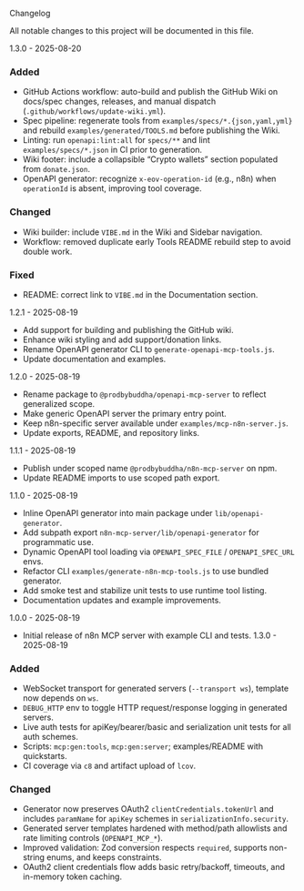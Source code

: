 Changelog

All notable changes to this project will be documented in this file.

1.3.0 - 2025-08-20

### Added
- GitHub Actions workflow: auto-build and publish the GitHub Wiki on docs/spec changes, releases, and manual dispatch (`.github/workflows/update-wiki.yml`).
- Spec pipeline: regenerate tools from `examples/specs/*.{json,yaml,yml}` and rebuild `examples/generated/TOOLS.md` before publishing the Wiki.
- Linting: run `openapi:lint:all` for `specs/**` and lint `examples/specs/*.json` in CI prior to generation.
- Wiki footer: include a collapsible “Crypto wallets” section populated from `donate.json`.
- OpenAPI generator: recognize `x-eov-operation-id` (e.g., n8n) when `operationId` is absent, improving tool coverage.

### Changed
- Wiki builder: include `VIBE.md` in the Wiki and Sidebar navigation.
- Workflow: removed duplicate early Tools README rebuild step to avoid double work.

### Fixed
- README: correct link to `VIBE.md` in the Documentation section.

1.2.1 - 2025-08-19
- Add support for building and publishing the GitHub wiki.
- Enhance wiki styling and add support/donation links.
- Rename OpenAPI generator CLI to `generate-openapi-mcp-tools.js`.
- Update documentation and examples.

1.2.0 - 2025-08-19
- Rename package to `@prodbybuddha/openapi-mcp-server` to reflect generalized scope.
- Make generic OpenAPI server the primary entry point.
- Keep n8n-specific server available under `examples/mcp-n8n-server.js`.
- Update exports, README, and repository links.

1.1.1 - 2025-08-19
- Publish under scoped name `@prodbybuddha/n8n-mcp-server` on npm.
- Update README imports to use scoped path export.

1.1.0 - 2025-08-19
- Inline OpenAPI generator into main package under `lib/openapi-generator`.
- Add subpath export `n8n-mcp-server/lib/openapi-generator` for programmatic use.
- Dynamic OpenAPI tool loading via `OPENAPI_SPEC_FILE` / `OPENAPI_SPEC_URL` envs.
- Refactor CLI `examples/generate-n8n-mcp-tools.js` to use bundled generator.
- Add smoke test and stabilize unit tests to use runtime tool listing.
- Documentation updates and example improvements.

1.0.0 - 2025-08-19
- Initial release of n8n MCP server with example CLI and tests.
1.3.0 - 2025-08-19

### Added
- WebSocket transport for generated servers (`--transport ws`), template now depends on `ws`.
- `DEBUG_HTTP` env to toggle HTTP request/response logging in generated servers.
- Live auth tests for apiKey/bearer/basic and serialization unit tests for all auth schemes.
- Scripts: `mcp:gen:tools`, `mcp:gen:server`; examples/README with quickstarts.
- CI coverage via `c8` and artifact upload of `lcov`.

### Changed
- Generator now preserves OAuth2 `clientCredentials.tokenUrl` and includes `paramName` for `apiKey` schemes in `serializationInfo.security`.
- Generated server templates hardened with method/path allowlists and rate limiting controls (`OPENAPI_MCP_*`).
- Improved validation: Zod conversion respects `required`, supports non-string enums, and keeps constraints.
- OAuth2 client credentials flow adds basic retry/backoff, timeouts, and in-memory token caching.
